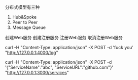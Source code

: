 <!--
 * @Author: ning.huang ning.huang
 * @Date: 2022-11-14 14:05:17
 * @LastEditors: ning.huang ning.huang
 * @LastEditTime: 2022-11-14 16:01:30
 * @FilePath: \code\goLang\new\README.md
 * @Description: 这是默认设置,请设置`customMade`, 打开koroFileHeader查看配置 进行设置: https://github.com/OBKoro1/koro1FileHeader/wiki/%E9%85%8D%E7%BD%AE
-->
分布式模型有三种
1. Hub&Spoke
2. Peer to Peer
3. Message Queue


创建Web服务
创建注册服务
注册Web服务
取消注册Web服务


curl -H "Content-Type: application/json" -X POST -d 'fuck you' \
"http://127.0.0.1:4000/log"


curl -H "Content-Type: application/json" -X POST -d '{"ServiceName":"abc", "ServiceURL":"github.com"}' \
"http://127.0.0.1:3000/services"